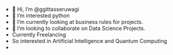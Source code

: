 - 👋 Hi, I’m @ggittasseruwagi
- 👀 I’m interested python
- 🌱 I’m currently looking at business rules for projects.
- 💞️ I’m looking to collaborate on Data Science Projects.
- Currently Freelancing
- So interested in Artificial Intelligence and Quantum Computing
- 


<!---
ggittasseruwagi/ggittasseruwagi is a ✨ special ✨ repository because its `README.md` (this file) appears on your GitHub profile.
You can click the Preview link to take a look at your changes.
--->

